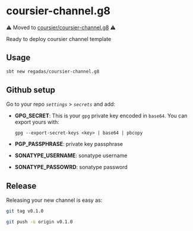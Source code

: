 # coursier-channel.g8

:warning: Moved to [coursier/coursier-channel.g8](http://github.com/coursier/coursier-channel.g8) :warning:

Ready to deploy coursier channel template


## Usage

```bash
sbt new regadas/coursier-channel.g8
```

## Github setup

Go to your repo *`settings`* > *`secrets`* and add:

* **GPG_SECRET**: This is your `gpg` private key encoded in `base64`. You can export yours with:
  
  `gpg --export-secret-keys <key> | base64 | pbcopy`

* **PGP_PASSPHRASE**: private key passphrase
* **SONATYPE_USERNAME**: sonatype username
* **SONATYPE_PASSOWRD**: sonatype password

## Release

Releasing your new channel is easy as:

```bash
git tag v0.1.0
```

```bash
git push -u origin v0.1.0
```
